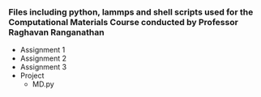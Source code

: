 ### Files including python, lammps and shell scripts used for the Computational Materials Course conducted by Professor Raghavan Ranganathan 

- Assignment 1
- Assignment 2
- Assignment 3
- Project
  - MD.py
